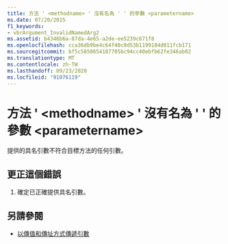 ```yaml
---
title: 方法 ' <methodname> ' 沒有名為 ' ' 的參數 <parametername>
ms.date: 07/20/2015
f1_keywords:
- vbrArgument_InvalidNamedArg2
ms.assetid: b4346b6a-87da-4e65-a2de-ee5239c671f8
ms.openlocfilehash: cca36db9be4c64f40c0d53b1199184d011fcb171
ms.sourcegitcommit: bf5c5850654187705bc94cc40ebfb62fe346ab02
ms.translationtype: MT
ms.contentlocale: zh-TW
ms.lasthandoff: 09/23/2020
ms.locfileid: "91076119"
---
```

# <a name="method-methodname-has-no-parameter-named-parametername"></a>方法 ' \<methodname> ' 沒有名為 ' ' 的參數 \<parametername>

提供的具名引數不符合目標方法的任何引數。  
  
## <a name="to-correct-this-error"></a>更正這個錯誤  
  
1. 確定已正確提供具名引數。  
  
## <a name="see-also"></a>另請參閱

- [以傳值和傳址方式傳遞引數](../programming-guide/language-features/procedures/passing-arguments-by-value-and-by-reference.md)

